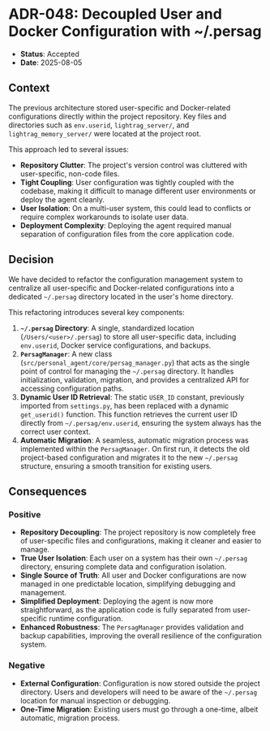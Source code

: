 # ADR-048: Decoupled User and Docker Configuration with ~/.persag

- **Status**: Accepted
- **Date**: 2025-08-05

## Context

The previous architecture stored user-specific and Docker-related configurations directly within the project repository. Key files and directories such as `env.userid`, `lightrag_server/`, and `lightrag_memory_server/` were located at the project root.

This approach led to several issues:
- **Repository Clutter**: The project's version control was cluttered with user-specific, non-code files.
- **Tight Coupling**: User configuration was tightly coupled with the codebase, making it difficult to manage different user environments or deploy the agent cleanly.
- **User Isolation**: On a multi-user system, this could lead to conflicts or require complex workarounds to isolate user data.
- **Deployment Complexity**: Deploying the agent required manual separation of configuration files from the core application code.

## Decision

We have decided to refactor the configuration management system to centralize all user-specific and Docker-related configurations into a dedicated `~/.persag` directory located in the user's home directory.

This refactoring introduces several key components:
1.  **`~/.persag` Directory**: A single, standardized location (`/Users/<user>/.persag`) to store all user-specific data, including `env.userid`, Docker service configurations, and backups.
2.  **`PersagManager`**: A new class (`src/personal_agent/core/persag_manager.py`) that acts as the single point of control for managing the `~/.persag` directory. It handles initialization, validation, migration, and provides a centralized API for accessing configuration paths.
3.  **Dynamic User ID Retrieval**: The static `USER_ID` constant, previously imported from `settings.py`, has been replaced with a dynamic `get_userid()` function. This function retrieves the current user ID directly from `~/.persag/env.userid`, ensuring the system always has the correct user context.
4.  **Automatic Migration**: A seamless, automatic migration process was implemented within the `PersagManager`. On first run, it detects the old project-based configuration and migrates it to the new `~/.persag` structure, ensuring a smooth transition for existing users.

## Consequences

### Positive
- **Repository Decoupling**: The project repository is now completely free of user-specific files and configurations, making it cleaner and easier to manage.
- **True User Isolation**: Each user on a system has their own `~/.persag` directory, ensuring complete data and configuration isolation.
- **Single Source of Truth**: All user and Docker configurations are now managed in one predictable location, simplifying debugging and management.
- **Simplified Deployment**: Deploying the agent is now more straightforward, as the application code is fully separated from user-specific runtime configuration.
- **Enhanced Robustness**: The `PersagManager` provides validation and backup capabilities, improving the overall resilience of the configuration system.

### Negative
- **External Configuration**: Configuration is now stored outside the project directory. Users and developers will need to be aware of the `~/.persag` location for manual inspection or debugging.
- **One-Time Migration**: Existing users must go through a one-time, albeit automatic, migration process.
